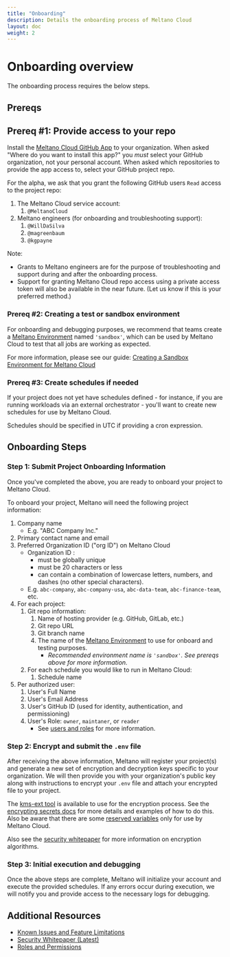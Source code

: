 ```yaml
---
title: "Onboarding"
description: Details the onboarding process of Meltano Cloud
layout: doc
weight: 2
---
```

# Onboarding overview

The onboarding process requires the below steps.

## Prereqs

## Prereq #1: Provide access to your repo

Install the [Meltano Cloud GitHub App](https://github.com/apps/meltano-cloud) to your organization.
When asked "Where do you want to install this app?" you _must_ select your GitHub organization, not your personal account.
When asked which repositories to provide the app access to, select your GitHub project repo.

For the alpha, we ask that you grant the following GitHub users `Read` access to the project repo:

1. The Meltano Cloud service account:
   1. `@MeltanoCloud`
1. Meltano engineers (for onboarding and troubleshooting support):
   1. `@WillDaSilva`
   1. `@magreenbaum`
   1. `@kgpayne`

Note:

- Grants to Meltano engineers are for the purpose of troubleshooting and support during and after the onboarding process.
- Support for granting Meltano Cloud repo access using a private access token will also be available in the near future. (Let us know if this is your preferred method.)

### Prereq #2: Creating a test or sandbox environment

For onboarding and debugging purposes, we recommend that teams create a [Meltano Environment](/concepts/environments) named `'sandbox'`, which can be used by Meltano Cloud to test that all jobs are working as expected.

For more information, please see our guide: [Creating a Sandbox Environment for Meltano Cloud](/cloud/sandbox_environments)

### Prereq #3: Create schedules if needed

If your project does not yet have schedules defined - for instance, if you are running workloads via an external orchestrator - you'll want to create new schedules for use by Meltano Cloud.

Schedules should be specified in UTC if providing a cron expression.

## Onboarding Steps

### Step 1: Submit Project Onboarding Information

Once you've completed the above, you are ready to onboard your project to Meltano Cloud.

To onboard your project, Meltano will need the following project information:

1. Company name
   - E.g. "ABC Company Inc."
1. Primary contact name and email
1. Preferred Organization ID ("org ID") on Meltano Cloud
   - Organization ID :
     - must be globally unique
     - must be 20 characters or less
     - can contain a combination of lowercase letters, numbers, and dashes (no other special characters).
   - E.g. `abc-company`, `abc-company-usa`, `abc-data-team`, `abc-finance-team`, etc.
1. For each project:
   1. Git repo information:
      1. Name of hosting provider (e.g. GitHub, GitLab, etc.)
      1. Git repo URL
      1. Git branch name
      1. The name of the [Meltano Environment](/concepts/environments) to use for onboard and testing purposes.
         - _Recommended environment name is `'sandbox'`. See prereqs above for more information._
   1. For each schedule you would like to run in Meltano Cloud:
      1. Schedule name
1. Per authorized user:
   1. User's Full Name
   1. User's Email Address
   1. User's GitHub ID (used for identity, authentication, and permissioning)
   1. User's Role: `owner`, `maintaner`, or `reader`
      - See [users and roles](/platform/#roles-and-permissions) for more information.

### Step 2: Encrypt and submit the `.env` file

After receiving the above information, Meltano will register your project(s) and generate a new set of encryption and decryption keys specific to your organization. We will then provide you with your organization's public key along with instructions to encrypt your `.env` file and attach your encrypted file to your project.

The [kms-ext tool](https://github.com/meltano/kms-ext) is available to use for the encryption process.
See the [encrypting secrets docs](/encrypting_secrets) for more details and examples of how to do this.
Also be aware that there are some [reserved variables](/platform/#reserved-variables) only for use by Meltano Cloud.

Also see the [security whitepaper](/security) for more information on encryption algorithms.

### Step 3: Initial execution and debugging

Once the above steps are complete, Meltano will initialize your account and execute the provided schedules. If any errors occur during execution, we will notify you and provide access to the necessary logs for debugging.

## Additional Resources

- [Known Issues and Feature Limitations](/known_issues)
- [Security Whitepaper (Latest)](/security)
- [Roles and Permissions](/platform/#roles-and-permissions)
